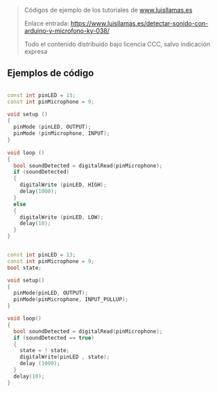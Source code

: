 > Códigos de ejemplo de los tutoriales de www.luisllamas.es
>
> Enlace entrada: https://www.luisllamas.es/detectar-sonido-con-arduino-y-microfono-ky-038/
>
> Todo el contenido distribuido bajo licencia CCC, salvo indicación expresa


## Ejemplos de código
```cpp
const int pinLED = 13;
const int pinMicrophone = 9;

void setup ()
{
  pinMode (pinLED, OUTPUT);
  pinMode (pinMicrophone, INPUT);
}
 
void loop ()
{
  bool soundDetected = digitalRead(pinMicrophone);
  if (soundDetected)
  {
    digitalWrite (pinLED, HIGH);
    delay(1000);
  }
  else
  {
    digitalWrite (pinLED, LOW);
    delay(10);
  }
}
```

```cpp
const int pinLED = 13; 
const int pinMicrophone = 9;
bool state;

void setup()
{
  pinMode(pinLED, OUTPUT);
  pinMode(pinMicrophone, INPUT_PULLUP);
}

void loop()
{
  bool soundDetected = digitalRead(pinMicrophone); 
  if (soundDetected == true)
  {
    state = ! state;    
    digitalWrite(pinLED , state);
    delay (1000);
  }
  delay(10);
}
```


